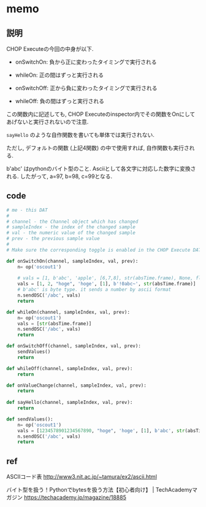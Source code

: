 # memo



## 説明

CHOP Executeの今回の中身が以下. 

- onSwitchOn: 負から正に変わったタイミングで実行される

- whileOn: 正の間はずっと実行される

- onSwitchOff: 正から負に変わったタイミングで実行される

- whileOff: 負の間はずっと実行される

この関数内に記述しても, CHOP Executeのinspector内でその関数をOnにしてあげないと実行されないので注意. 



`sayHello` のような自作関数を書いても単体では実行されない. 

ただし, デフォルトの関数 (上記4関数) の中で使用すれば, 自作関数も実行される. 



b'abc' はpythonのバイト型のこと. Asciiとして各文字に対応した数字に変換される. 
したがって, a=97, b=98, c=99となる. 





## code

```python
# me - this DAT
# 
# channel - the Channel object which has changed
# sampleIndex - the index of the changed sample
# val - the numeric value of the changed sample
# prev - the previous sample value
# 
# Make sure the corresponding toggle is enabled in the CHOP Execute DAT.

def onSwitchOn(channel, sampleIndex, val, prev):
	n= op('oscout1')
  
	# vals = [1, b'abc', 'apple', [6,7,8], str(absTime.frame), None, float("infinity")]
	vals = [1, 2, "hoge", 'hoge', [1], b'!0abc~', str(absTime.frame)]
	# b'abc' is byte type. it sends a number by ascii format
	n.sendOSC('/abc', vals)
	return

def whileOn(channel, sampleIndex, val, prev):
	n= op('oscout1')  
	vals = [str(absTime.frame)]
	n.sendOSC('/abc', vals)
	return

def onSwitchOff(channel, sampleIndex, val, prev):
	sendValues()
	return

def whileOff(channel, sampleIndex, val, prev):
	return

def onValueChange(channel, sampleIndex, val, prev):
	return
	
def sayHello(channel, sampleIndex, val, prev):
	return

def sendValues():
	n= op('oscout1')
	vals = [1234578901234567890, "hoge", 'hoge', [1], b'abc', str(absTime.frame)]
	n.sendOSC('/abc', vals)
	return
```





## ref

ASCIIコード表
http://www3.nit.ac.jp/~tamura/ex2/ascii.html

バイト型を扱う！Pythonでbytesを扱う方法【初心者向け】 | TechAcademyマガジン
https://techacademy.jp/magazine/18885